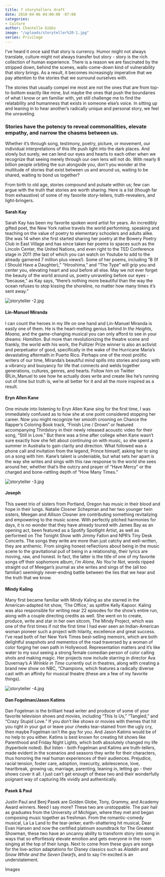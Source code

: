 ```yaml
---
title: 7 storytellers draft
date: 2018-04-06 04:00:00 -07:00
categories:
- Culture
author: Chantelle Gibbs
image: "/uploads/storyteller%20-1.jpg"
series: Privilege
---
```


I’ve heard it once said that story is currency. Humor might not always translate, culture might not always transfer but story - story is the rich collection of human experience. There is a reason we are fascinated by the stripped down, behind the scenes, walls-come-down kind of vulnerability that story brings. As a result, it becomes increasingly imperative that we pay attention to the stories that we surround ourselves with. 

The stories that usually compel me most are not the ones that are from top-to-bottom exactly like mine, but maybe the ones that push the boundaries of what I know or am familiar with, yet still challenge me to find the relatability and humanness that exists in someone else’s voice. In sitting up and leaning in to hear another’s radically unique and personal story, we feel the unraveling. 

### Stories have the potency to reveal commonalities, elevate empathy, and narrow the chasms between us. 

Whether it’s through song, testimony, poetry, picture, or movement, our individual interpretations of this life push light into the dark places. And slowly but surely, we can lend our eyes and hearts to each other when we recognize that seeing merely through our own lens will not do. With nearly 8 billion people orbiting the sun alongside you, don’t you wonder at the multitude of stories that exist between us and around us, waiting to be shared, waiting to bond us together? 

From birth to old age, stories compound and pulsate within us; few can argue with the truth that stories are worth sharing. Here is a list (though far from exhaustive) of some of my favorite story-tellers, truth-revealers, and light-bringers.

#### Sarah Kay

Sarah Kay has been my favorite spoken word artist for years. An incredibly gifted poet, the New York native travels the world performing, speaking and teaching on the value of poetry to elementary schoolers and adults alike. She was 14 when she first started sharing her poetry at the Bowery Poetry Club in East Village and has since taken her poems to spaces such as the Lincoln Center, the United Nations, and even right to the TED Conference stage in 2011 (the last of which you can watch on Youtube to add to the already garnered 7 million plus views!).  Some of her poems, including “B (If I Should Have a Daughter),” “Hiroshima,” and “The Type” will grip you and center you, elevating heart and soul before all else. May we not ever forget the beauty of the world around us, poetry unraveling before our eyes - “because,” as Kay says, “there’s nothing more beautiful than the way the ocean refuses to stop kissing the shoreline, no matter how many times it’s sent away.”

![storyteller -2.jpg](/uploads/storyteller%20-2.jpg)

#### Lin-Manuel Miranda
	
I can count the heroes in my life on one hand and Lin-Manuel Miranda is easily one of them. He is the heart-melting genius behind _In the Heights_, _Moana_, and the game-changing musical you can only afford to see in your dreams: _Hamilton_. But more than revolutionizing the theatre scene and frankly, the world with his work, the Pulitzer Prize winner is also an activist and perpetuator of good, specifically in the wake of the Hurricane Maria’s devastating aftermath in Puerto Rico. Perhaps one of the most prolific writers of our time, Miranda’s beautiful mind spills into stories and song with a vibrancy and buoyancy for life that connects and welds together generations, cultures, genres, and hearts. Follow him on Twitter @Lin_Manuel to see how he actually does write and create like he’s running out of time but truth is, we’re all better for it and all the more inspired as a result. 

#### Eryn Allen Kane

One minute into listening to Eryn Allen Kane sing for the first time, I was immediately confused as to how she at one point considered stopping her career. Now you might recognize her smooth crooning on Chance the Rapper’s Coloring Book track, “Finish Line / Drown” or featured accompanying Thirdstory in their newly released acoustic video for their song, “Still in Love.” But there was a time after college when Kane wasn’t sure exactly how she felt about continuing on with music, so she spent a summer in Australia to gain clarity and direction. What followed was a phone call and invitation from the legend, Prince himself, asking her to sing on a song 
with him. Kane’s talent is undeniable, but what sets her apart is the way she writes and sings with this raw response to the world she sees around her, whether that’s the outcry and prayer of “Have Mercy” or the charged and bone-rattling depth of “How Many Times.” 

![storyteller -3.jpg](/uploads/storyteller%20-3.jpg)

#### Joseph

This sweet trio of sisters from Portland, Oregon has music in their blood and hope in their lungs. Natalie Closner Schepman and her two younger twin sisters, Meegan and Allison Closner are contributing something revitalizing and empowering to the music scene. With perfectly pitched harmonies for days, it is no wonder that they have already toured with James Bay as an opening act, been featured as a Spotify Spotlight Artist, as well as performed on The Tonight Show with Jimmy Fallon and NPR’s Tiny Desk Concerts. The songs they write are more than just catchy and well-written, they are anthemic. From singing honest reflections about being in the music scene to the gravitational pull of being in a relationship, their lyrics are moving, raw,  and honest. In fact, the latter is the title of one of my favorite songs off their sophomore album, _I’m Alone, No You’re Not_, words ripped straight out of Meegan’s journal as she writes and sings of the (all too familiar) seemingly never-ending battle between the lies that we hear and the truth that we know. 

#### Mindy Kaling

Many first became familiar with Mindy Kaling as she starred in the American-adapted hit show, ‘The Office,’ as spitfire Kelly Kapoor. Kaling was also responsible for writing near 22 episodes for the show’s entire run, along with a couple directing credits as well. She went on to create, produce, write and star in her own sitcom, The Mindy Project, which was one of the first times if not the first time I had ever seen an Indian-American woman pioneer such a project with hilarity, excellence and great success. I’ve read both of her New York Times best-selling memoirs, which are both delightful snapshots and mementos of the road traversed by a woman of color forging her own path in Hollywood. Representation matters and it’s like water to my soul seeing a strong female comedian person of color calling shots and making magic. Her projects now include starring in director Ava Duvernay’s _A Wrinkle in Time_ currently out in theatres, along with creating a brand new show on NBC, “Champions, which features a radically diverse cast with an affinity for musical theatre (these are a few of my favorite things). 

![storyteller -4.jpg](/uploads/storyteller%20-4.jpg)

#### Dan Fogelman/Jason Katims

Dan Fogelman is the brilliant head writer and producer of some of your favorite television shows and movies, including “This Is Us,” “Tangled,” and “Crazy Stupid Love.” If you don’t like shows or movies with themes that hit you right in your gut or leave your cheeks tear-stained from the ugly cry, then maybe Fogelman isn’t the guy for you. And Jason Katims would be of no help to you either. Katims is best known for creating hit shows like Parenthood and Friday Night Lights, which both absolutely changed my life (hyperbole noted). But listen - both Fogelman and Katims are truth-tellers, made evident in the scenarios and seasons they write for their characters, thus honoring the real human experiences of their audiences. Prejudice, racial tension, foster care, adoption, insecurity, adolescence, love, heartbreak, growing up, marriage, parenting, leaning in, letting go - their shows cover it all. I just can’t get enough of these two and their wonderfully poignant way of capturing life vividly and authentically.  

#### Pasek & Paul

Justin Paul and Benj Pasek are Golden Globe, Tony, Grammy, and Academy Award winners. Need I say more? These two are unstoppable. The pair hail as graduates from the University of Michigan, where they met and began composing music together as freshman. From the 
romantic-comedy musical,  La La Land to the tear-jerker, earth-shattering hit musical, Dear Evan Hansen and now the certified platinum soundtrack for The Greatest Showman, these two have an uncanny ability to transform story into song in ways that so effortlessly elevate emotion and gets everyone in the room singing at the top of their lungs. Next to come from these guys are songs for the live-action adaptations for Disney classics such as _Aladdin_ and _Snow White and the Seven Dwarfs_, and to say I’m excited is an understatement.

Images
